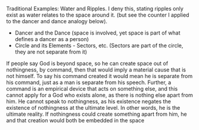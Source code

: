 Traditional Examples: Water and Ripples. I deny this, stating ripples only exist as water relates to the space around it. (but see the counter I applied to the dancer and dance analogy below).

- Dancer and the Dance (space is involved, yet space is part of what defines a dancer as a person)
- Circle and its Elements - Sectors, etc. (Sectors are part of the circle, they are not separate from it)


If people say God is beyond space, so he can create space out of nothingness, by command, then that would imply a material cause that is not himself. To say his command created it would mean he is separate from his command, just as a man is separate from his speech. Further, a command is an empirical device that acts on something else, and this cannot apply for a God who exists alone, as there is nothing else apart from him. He cannot speak to nothingness, as his existence negates the existence of nothingness at the ultimate level. In other words, he is the ultimate reality. If nothingness could create something apart from him, he and that creation would both be embedded in the space